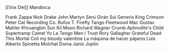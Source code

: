 [[Vox Dei]]
Mandioca

Frank Zappa
Nick Drake
John Martyn
Serú Girán
Sui Generis
King Crimson
Peter Cat Recording Co.
Rufus T. Firefly
Tango
Fleetwood Mac
Gustav Mahler
Khruangbin
Sun Kil Moon
Richard Wagner
Crumb
Aphrodite's Child
Supertramp
Camel
Yo La Tengo
Men I Trust
Rory Gallagher
Grateful Dead
This Mortal Coil
my bloody valentine
La máquina de hacer pájaros
Luis Alberto Spinetta
Molchat Doma
Janis Joplin


